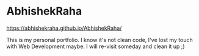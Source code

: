 # AbhishekRaha

https://abhishekraha.github.io/AbhishekRaha/


This is my personal portfolio.
I know it's not clean code, I've lost my touch with Web Development maybe.
I will re-visit someday and clean it up ;) 